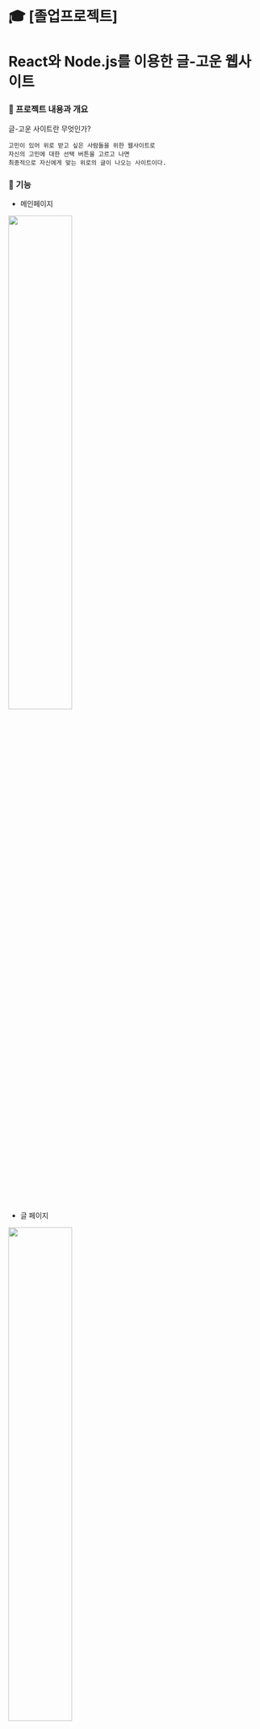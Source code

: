 #  :mortar_board: [졸업프로젝트] 
# React와 Node.js를 이용한 글-고운 웹사이트

###  :bouquet: 프로젝트 내용과 개요

글-고운 사이트란 무엇인가?
```
고민이 있어 위로 받고 싶은 사람들을 위한 웹사이트로
자신의 고민에 대한 선택 버튼을 고르고 나면
최종적으로 자신에게 맞는 위로의 글이 나오는 사이트이다.
```
### :blossom: 기능
* 메인페이지
<img src="https://user-images.githubusercontent.com/59958929/101910954-0a482200-3c03-11eb-9e50-09746d564080.png" width="50%">

* 글 페이지
<img src="https://user-images.githubusercontent.com/59958929/102878781-1bf3ba00-448c-11eb-86ae-a30d9358ab49.gif" width="50%">


* 회원가입
<img src="https://user-images.githubusercontent.com/59958929/101911028-26e45a00-3c03-11eb-8e66-935301719b1d.png" width="50%">

* 로그인
<img src="https://user-images.githubusercontent.com/59958929/101911068-35327600-3c03-11eb-864f-c0c55940686a.png" width="50%">

* 중간페이지
<img src="https://user-images.githubusercontent.com/59958929/101911556-dde0d580-3c03-11eb-907e-bf3afae24404.png" width="50%">

* 메모장
<img src="https://user-images.githubusercontent.com/59958929/101912314-ee458000-3c04-11eb-800a-94e05b91fbc4.png" width="50%">

* 게시판
<img src="https://user-images.githubusercontent.com/59958929/101912409-0b7a4e80-3c05-11eb-98de-82f9bee392c2.png" width="50%">

### :sunflower: 기획서 및 코드 분석
https://drive.google.com/file/d/1-aDzDenR_ylPs5nQI3rau2l93g25sPIq/view?usp=sharing

## 배포
https://geulgoun.herokuapp.com/

